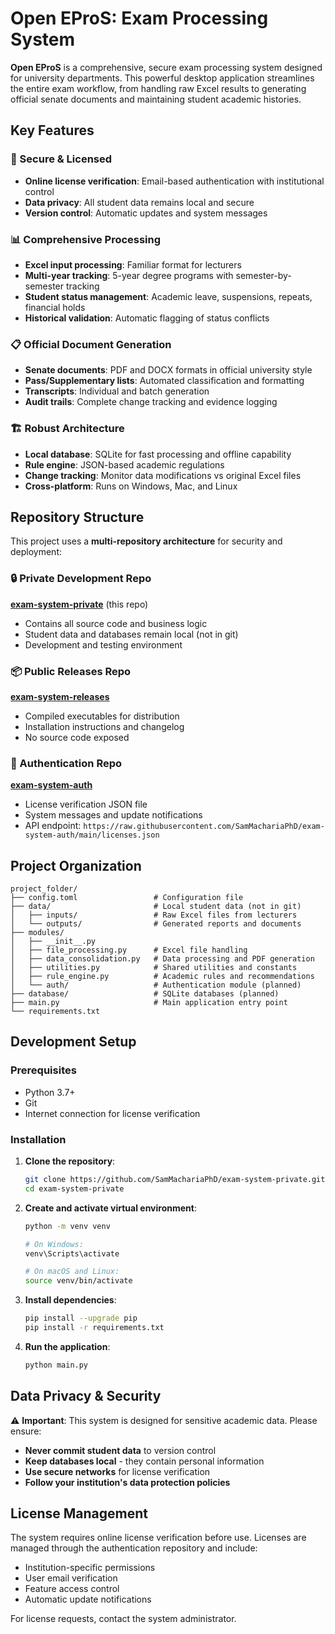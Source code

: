 # Open EProS: Exam Processing System

**Open EProS** is a comprehensive, secure exam processing system designed for university departments. This powerful desktop application streamlines the entire exam workflow, from handling raw Excel results to generating official senate documents and maintaining student academic histories.

## Key Features

### 🔐 Secure & Licensed
- **Online license verification**: Email-based authentication with institutional control
- **Data privacy**: All student data remains local and secure
- **Version control**: Automatic updates and system messages

### 📊 Comprehensive Processing
- **Excel input processing**: Familiar format for lecturers
- **Multi-year tracking**: 5-year degree programs with semester-by-semester tracking
- **Student status management**: Academic leave, suspensions, repeats, financial holds
- **Historical validation**: Automatic flagging of status conflicts

### 📋 Official Document Generation
- **Senate documents**: PDF and DOCX formats in official university style
- **Pass/Supplementary lists**: Automated classification and formatting
- **Transcripts**: Individual and batch generation
- **Audit trails**: Complete change tracking and evidence logging

### 🏗️ Robust Architecture
- **Local database**: SQLite for fast processing and offline capability
- **Rule engine**: JSON-based academic regulations
- **Change tracking**: Monitor data modifications vs original Excel files
- **Cross-platform**: Runs on Windows, Mac, and Linux 

## Repository Structure

This project uses a **multi-repository architecture** for security and deployment:

### 🔒 Private Development Repo
**[exam-system-private](https://github.com/SamMachariaPhD/exam-system-private)** (this repo)
- Contains all source code and business logic
- Student data and databases remain local (not in git)
- Development and testing environment

### 📦 Public Releases Repo
**[exam-system-releases](https://github.com/SamMachariaPhD/exam-system-releases)**
- Compiled executables for distribution
- Installation instructions and changelog
- No source code exposed

### 🔑 Authentication Repo
**[exam-system-auth](https://github.com/SamMachariaPhD/exam-system-auth)**
- License verification JSON file
- System messages and update notifications
- API endpoint: `https://raw.githubusercontent.com/SamMachariaPhD/exam-system-auth/main/licenses.json`

## Project Organization

```
project_folder/
├── config.toml                 # Configuration file
├── data/                       # Local student data (not in git)
│   ├── inputs/                 # Raw Excel files from lecturers
│   └── outputs/                # Generated reports and documents
├── modules/
│   ├── __init__.py
│   ├── file_processing.py      # Excel file handling
│   ├── data_consolidation.py   # Data processing and PDF generation
│   ├── utilities.py            # Shared utilities and constants
│   ├── rule_engine.py          # Academic rules and recommendations
│   └── auth/                   # Authentication module (planned)
├── database/                   # SQLite databases (planned)
├── main.py                     # Main application entry point
└── requirements.txt
```

## Development Setup

### Prerequisites
- Python 3.7+
- Git
- Internet connection for license verification

### Installation

1. **Clone the repository**:
   ```bash
   git clone https://github.com/SamMachariaPhD/exam-system-private.git
   cd exam-system-private
   ```

2. **Create and activate virtual environment**:
   ```bash
   python -m venv venv

   # On Windows:
   venv\Scripts\activate

   # On macOS and Linux:
   source venv/bin/activate
   ```

3. **Install dependencies**:
   ```bash
   pip install --upgrade pip
   pip install -r requirements.txt
   ```

4. **Run the application**:
   ```bash
   python main.py
   ```

## Data Privacy & Security

⚠️ **Important**: This system is designed for sensitive academic data. Please ensure:

- **Never commit student data** to version control
- **Keep databases local** - they contain personal information
- **Use secure networks** for license verification
- **Follow your institution's data protection policies**

## License Management

The system requires online license verification before use. Licenses are managed through the authentication repository and include:

- Institution-specific permissions
- User email verification
- Feature access control
- Automatic update notifications

For license requests, contact the system administrator.
